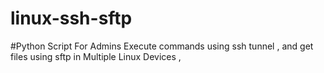 # linux-ssh-sftp
#Python Script For Admins
Execute commands using ssh tunnel , and get files using sftp in Multiple Linux Devices ,
